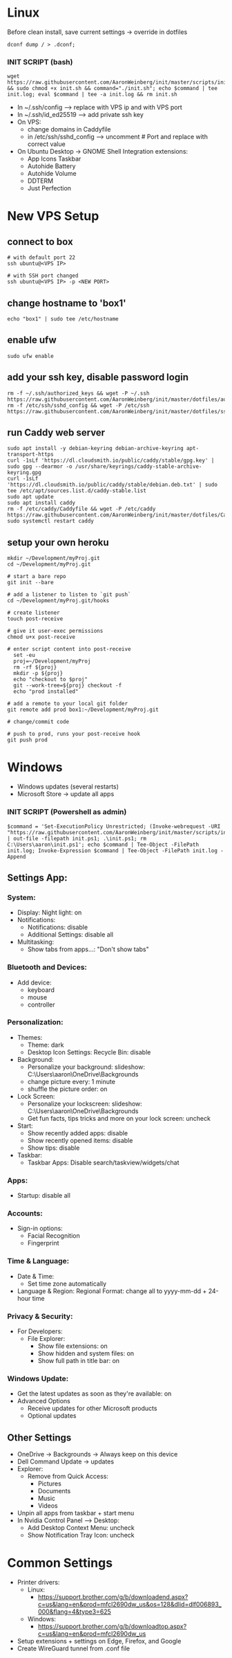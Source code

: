 #                   Linux                         #
Before clean install, save current settings -> override in dotfiles
```
dconf dump / > .dconf;
```
### INIT SCRIPT (bash)
```
wget https://raw.githubusercontent.com/AaronWeinberg/init/master/scripts/init.sh && sudo chmod +x init.sh && command="./init.sh"; echo $command | tee init.log; eval $command | tee -a init.log && rm init.sh
```
- In ~/.ssh/config --> replace <box1 ip> with VPS ip and <port> with VPS port
- In ~/.ssh/id_ed25519 --> add private ssh key
- On VPS:
  - change domains in Caddyfile
  - in /etc/ssh/sshd_config --> uncomment # Port and replace <port> with correct value
- On Ubuntu Desktop -> GNOME Shell Integration extensions:
  - App Icons Taskbar
  - Autohide Battery
  - Autohide Volume
  - DDTERM
  - Just Perfection

# New VPS Setup

## connect to box

```
# with default port 22
ssh ubuntu@<VPS IP>

# with SSH port changed
ssh ubuntu@<VPS IP> -p <NEW PORT>

```

## change hostname to 'box1'

```
echo "box1" | sudo tee /etc/hostname
```

## enable ufw
```
sudo ufw enable
```

## add your ssh key, disable password login

```
rm -f ~/.ssh/authorized_keys && wget -P ~/.ssh https://raw.githubusercontent.com/AaronWeinberg/init/master/dotfiles/authorized_keys;
rm -f /etc/ssh/sshd_config && wget -P /etc/ssh https://raw.githubusercontent.com/AaronWeinberg/init/master/dotfiles/sshd_config;
```

## run Caddy web server

```
sudo apt install -y debian-keyring debian-archive-keyring apt-transport-https
curl -1sLf 'https://dl.cloudsmith.io/public/caddy/stable/gpg.key' | sudo gpg --dearmor -o /usr/share/keyrings/caddy-stable-archive-keyring.gpg
curl -1sLf 'https://dl.cloudsmith.io/public/caddy/stable/debian.deb.txt' | sudo tee /etc/apt/sources.list.d/caddy-stable.list
sudo apt update
sudo apt install caddy
rm -f /etc/caddy/Caddyfile && wget -P /etc/caddy https://raw.githubusercontent.com/AaronWeinberg/init/master/dotfiles/Caddyfile;
sudo systemctl restart caddy
```

## setup your own heroku

```
mkdir ~/Development/myProj.git
cd ~/Development/myProj.git

# start a bare repo
git init --bare

# add a listener to listen to `git push`
cd ~/Development/myProj.git/hooks

# create listener
touch post-receive

# give it user-exec permissions
chmod u+x post-receive

# enter script content into post-receive
  set -eu
  proj=~/Development/myProj
  rm -rf ${proj}
  mkdir -p ${proj}
  echo "checkout to $proj"
  git --work-tree=${proj} checkout -f
  echo "prod installed"

# add a remote to your local git folder
git remote add prod box1:~/Development/myProj.git

# change/commit code

# push to prod, runs your post-receive hook
git push prod
```

#                    Windows                      #
* Windows updates (several restarts)
* Microsoft Store -> update all apps
 
 ### INIT SCRIPT (Powershell as admin)

```
$command = 'Set-ExecutionPolicy Unrestricted; (Invoke-webrequest -URI "https://raw.githubusercontent.com/AaronWeinberg/init/master/scripts/init.ps1").Content | out-file -filepath init.ps1; .\init.ps1; rm C:\Users\aaron\init.ps1'; echo $command | Tee-Object -FilePath init.log; Invoke-Expression $command | Tee-Object -FilePath init.log -Append
```
 
## Settings App:
### System:
* Display: Night light: on
* Notifications:
  * Notifications: disable
  * Additional Settings: disable all
* Multitasking:
  * Show tabs from apps...: "Don't show tabs"
### Bluetooth and Devices:
* Add device:
  * keyboard
  * mouse
  * controller
### Personalization:
* Themes:
  * Theme: dark
  * Desktop Icon Settings: Recycle Bin: disable
* Background:
  * Personalize your background: slideshow: C:\Users\aaron\OneDrive\Backgrounds
  * change picture every: 1 minute
  * shuffle the picture order: on
* Lock Screen:
  * Personalize your lockscreen: slideshow: C:\Users\aaron\OneDrive\Backgrounds
  * Get fun facts, tips tricks and more on your lock screen: uncheck
* Start:
  * Show recently added apps: disable
  * Show recently opened items: disable
  * Show tips: disable
* Taskbar:
  * Taskbar Apps: Disable search/taskview/widgets/chat
### Apps:
* Startup: disable all
### Accounts:
* Sign-in options:
  * Facial Recognition
  * Fingerprint
### Time & Language:
* Date & Time:
  * Set time zone automatically
* Language & Region: Regional Format: change all to yyyy-mm-dd + 24-hour time
### Privacy & Security:
* For Developers:
  * File Explorer:
    * Show file extensions: on
    * Show hidden and system files: on
    * Show full path in title bar: on
### Windows Update:
* Get the latest updates as soon as they're available: on
* Advanced Options
  * Receive updates for other Microsoft products
  * Optional updates

## Other Settings
* OneDrive -> Backgrounds -> Always keep on this device
* Dell Command Update -> updates
* Explorer:
  * Remove from Quick Access:
    * Pictures
    * Documents
    * Music
    * Videos
* Unpin all apps from taskbar + start menu
* In Nvidia Control Panel --> Desktop:
  * Add Desktop Context Menu: uncheck
  * Show Notification Tray Icon: uncheck

#               Common Settings                 #
* Printer drivers:
  * Linux:
    * https://support.brother.com/g/b/downloadend.aspx?c=us&lang=en&prod=mfcl2690dw_us&os=128&dlid=dlf006893_000&flang=4&type3=625
  * Windows:
    * https://support.brother.com/g/b/downloadtop.aspx?c=us&lang=en&prod=mfcl2690dw_us
* Setup extensions + settings on Edge, Firefox, and Google
* Create WireGuard tunnel from .conf file
